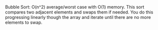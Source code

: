Bubble Sort: O(n^2) average/worst case with O(1) memory.
This sort compares two adjacent elements and swaps them if
needed. You do this progressing linearly though the array
and iterate until there are no more elements to swap. 

